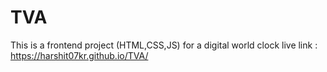 # TVA
This is a frontend project (HTML,CSS,JS) for a digital world clock
live link : https://harshit07kr.github.io/TVA/

